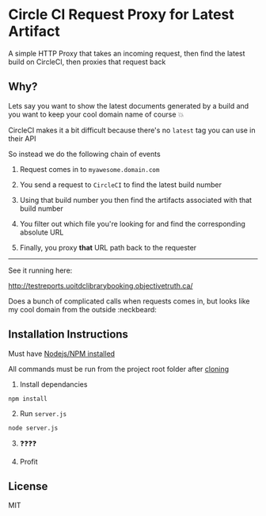 # Circle CI Request Proxy for Latest Artifact

A simple HTTP Proxy that takes an incoming request, then find the latest build on CircleCI, 
then proxies that request back

## Why?

Lets say you want to show the latest documents generated by a build and 
you want to keep your cool domain name of course :boom:

CircleCI makes it a bit difficult because there's no `latest` tag you can use in their API

So instead we do the following chain of events

1. Request comes in to `myawesome.domain.com`

2. You send a request to `CircleCI` to find the latest build number

3. Using that build number you then find the artifacts associated with that build number

4. You filter out which file you're looking for and find the corresponding absolute URL 

5. Finally, you proxy **that** URL path back to the requester

---

See it running here:

http://testreports.uoitdclibrarybooking.objectivetruth.ca/

Does a bunch of complicated calls when requests comes in, but looks like my cool domain 
from the outside :neckbeard:

## Installation Instructions

Must have [Nodejs/NPM installed](https://nodejs.org/en/download/package-manager/)

All commands must be run from the project root folder after [cloning](https://help.github.com/articles/cloning-a-repository/)

1. Install dependancies

  `npm install`

2. Run `server.js`

  `node server.js`

3. :question::question::question::question:

4. Profit


## License

MIT

